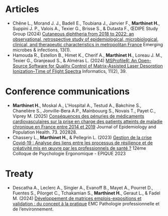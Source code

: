 # Articles
  
  * Chêne L., Morand J. J., Badell E., Toubiana J., Janvier F., **Marthinet H.**, Suppini J. P., Valois A., Texier G., Brisse S., & Dutasta F., ŒDIPE Study Group (2024) [Cutaneous diphtheria from 2018 to 2022: an observational, retrospective study of epidemiological, microbiological, clinical, and therapeutic characteristics in metropolitan France](https://doi.org/10.1080/22221751.2024.2408324)
 Emerging microbes & infections, 13(1).
  * Hamouda R., Estellon B., Himet K., Cherif A., **Marthinet H.**, Loreau J. M., Texier G., Granjeaud S., & Alméras L. (2024) [MSProfileR: An Open-Source Software for Quality Control of Matrix-Assisted Laser Desorption Ionization–Time of Flight Spectra](https://doi.org/10.3390/informatics11020039) Informatics, 11(2), 39.
    
# Conference communications

  * **Marthinet H.**, Moskal A., L'Hospital A., Testud A., Bakchine S., Chanelière S., Jonville-Bera A.P., Mainbouurg S., Novais T., Payet C., Viprey M. (2025) [Conséquences des pénuries de médicaments cardiovasculaires sur la prise en charge des patients atteints de maladie chronique en France entre 2014 et 2019](https://www.sciencedirect.com/science/article/pii/S2950433325000230) Journal of Epidemiology and Population Health. 73. 202828.
  * Chassery L., **Marthinet H.**, & Pellegrin L. (2023) [Gestion de la crise Covid-19 : Analyse des liens entre les processus de résilience et de créativité mis en œuvre par 
les professionnels de santé ?](https://www.researchgate.net/publication/380185949_Gestion_de_la_crise_Covid-19_Analyse_des_liens_entre_les_processus_de_resilience_et_de_creativite_mis_en_oeuvre_par_les_professionnels_de_sante) 12ème Colloque de Psychologie Ergonomique - EPIQUE 2023

# Treaty 

  * Descatha A., Leclerc A., Singier A., Evanoff B., Mayet A., Pourret D., Fuentes S., Pilorget C., Tchakamian S., **Marthinet H.**, Geraut L., & Fadel M. (2024) [Développement de matrices emplois-expositions et validation : du concept à la pratique](https://www.em-consulte.com/article/1667358) EMC Pathologie professionnelle et de l’environnement.
